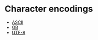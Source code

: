 # Character encodings

- [ASCII](ISO-IEC_646/ASCII/README.md)
- [GB](GB/README.md)
- [UTF-8](Unicode/UTF-8/README.md)
